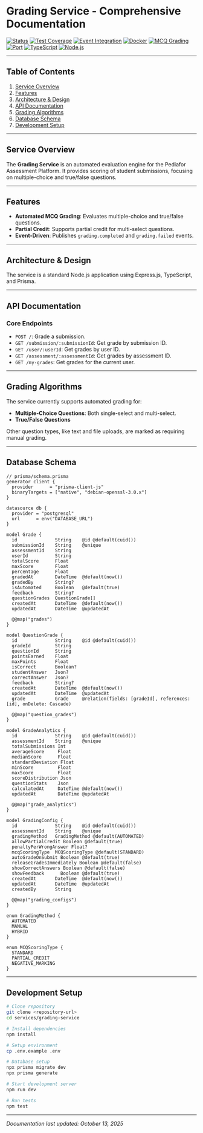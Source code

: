 # Grading Service - Comprehensive Documentation

[![Status](https://img.shields.io/badge/Status-Production%20Ready-success)](.)
[![Test Coverage](https://img.shields.io/badge/Tests-High%20Test%20Coverage-success)](.)
[![Event Integration](https://img.shields.io/badge/Events-RabbitMQ%20Ready-FF6600?logo=rabbitmq)](.)
[![Docker](https://img.shields.io/badge/Docker-Ready-blue?logo=docker)](.)
[![MCQ Grading](https://img.shields.io/badge/Feature-Automated%20MCQ%20Grading-brightgreen)](.)
[![Port](https://img.shields.io/badge/Port-4003-blue)](.)
[![TypeScript](https://img.shields.io/badge/TypeScript-5.x-blue?logo=typescript)](.)
[![Node.js](https://img.shields.io/badge/Node.js-18%2B-green?logo=nodedotjs)](.)

---

## Table of Contents

1. [Service Overview](#service-overview)
2. [Features](#features)
3. [Architecture & Design](#architecture--design)
4. [API Documentation](#api-documentation)
5. [Grading Algorithms](#grading-algorithms)
6. [Database Schema](#database-schema)
7. [Development Setup](#development-setup)

---

## Service Overview

The **Grading Service** is an automated evaluation engine for the Pediafor Assessment Platform. It provides scoring of student submissions, focusing on multiple-choice and true/false questions.

---

## Features

- **Automated MCQ Grading**: Evaluates multiple-choice and true/false questions.
- **Partial Credit**: Supports partial credit for multi-select questions.
- **Event-Driven**: Publishes `grading.completed` and `grading.failed` events.

---

## Architecture & Design

The service is a standard Node.js application using Express.js, TypeScript, and Prisma.

---

## API Documentation

### Core Endpoints

- `POST /`: Grade a submission.
- `GET /submission/:submissionId`: Get grade by submission ID.
- `GET /user/:userId`: Get grades by user ID.
- `GET /assessment/:assessmentId`: Get grades by assessment ID.
- `GET /my-grades`: Get grades for the current user.

---

## Grading Algorithms

The service currently supports automated grading for:

- **Multiple-Choice Questions**: Both single-select and multi-select.
- **True/False Questions**

Other question types, like text and file uploads, are marked as requiring manual grading.

---

## Database Schema

```prisma
// prisma/schema.prisma
generator client {
  provider      = "prisma-client-js"
  binaryTargets = ["native", "debian-openssl-3.0.x"]
}

datasource db {
  provider = "postgresql"
  url      = env("DATABASE_URL")
}

model Grade {
  id              String    @id @default(cuid())
  submissionId    String    @unique
  assessmentId    String
  userId          String
  totalScore      Float
  maxScore        Float
  percentage      Float
  gradedAt        DateTime  @default(now())
  gradedBy        String?
  isAutomated     Boolean   @default(true)
  feedback        String?
  questionGrades  QuestionGrade[]
  createdAt       DateTime  @default(now())
  updatedAt       DateTime  @updatedAt
  
  @@map("grades")
}

model QuestionGrade {
  id              String    @id @default(cuid())
  gradeId         String
  questionId      String
  pointsEarned    Float
  maxPoints       Float
  isCorrect       Boolean?
  studentAnswer   Json?
  correctAnswer   Json?
  feedback        String?
  createdAt       DateTime  @default(now())
  updatedAt       DateTime  @updatedAt
  grade           Grade     @relation(fields: [gradeId], references: [id], onDelete: Cascade)
  
  @@map("question_grades")
}

model GradeAnalytics {
  id              String    @id @default(cuid())
  assessmentId    String    @unique
  totalSubmissions Int
  averageScore     Float
  medianScore      Float
  standardDeviation Float
  minScore         Float
  maxScore         Float
  scoreDistribution Json
  questionStats    Json
  calculatedAt     DateTime @default(now())
  updatedAt        DateTime @updatedAt
  
  @@map("grade_analytics")
}

model GradingConfig {
  id              String    @id @default(cuid())
  assessmentId    String    @unique
  gradingMethod   GradingMethod @default(AUTOMATED)
  allowPartialCredit Boolean @default(true)
  penaltyPerWrongAnswer Float?
  mcqScoringType  MCQScoringType @default(STANDARD)
  autoGradeOnSubmit Boolean @default(true)
  releaseGradesImmediately Boolean @default(false)
  showCorrectAnswers Boolean @default(false)
  showFeedback      Boolean @default(true)
  createdAt       DateTime  @default(now())
  updatedAt       DateTime  @updatedAt
  createdBy       String
  
  @@map("grading_configs")
}

enum GradingMethod {
  AUTOMATED
  MANUAL
  HYBRID
}

enum MCQScoringType {
  STANDARD
  PARTIAL_CREDIT
  NEGATIVE_MARKING
}
```

---

## Development Setup

```bash
# Clone repository
git clone <repository-url>
cd services/grading-service

# Install dependencies
npm install

# Setup environment
cp .env.example .env

# Database setup
npx prisma migrate dev
npx prisma generate

# Start development server
npm run dev

# Run tests
npm test
```

---

*Documentation last updated: October 13, 2025*